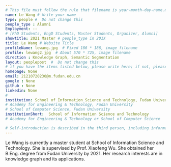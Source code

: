 ```yaml
---
# This file must follow the rule that filename is year-month-day-name.md .
name: Le Wang # Write your name
type: people #  Do not change this
people_type : Alumni
Employment: --
# [PhD Students, EngD Students, Master Students, Organizer, Alumni]
showtitle: 2021 Master # people_type in 201X
title: Le Wang # Website Title
profileName: lewang.jpg  # Fixed 186 * 186, image filename
profile: lewang2.jpg  # About 570 * 725, image filename
direction : Knowledge Graph, Semantic Segmentation
layout: peoplepost  #  Do not change this
# if you have the items listed below, please write here; if not, please write None.
homepage: None
email: 21210720230@m.fudan.edu.cn
google : None
github : None
linkedin: None
# 
institution: School of Information Science and Technology, Fudan University
# Academy for Engineering & Technology, Fudan University
# School of Computer Science, Fudan University
institutionShort:  School of Information Science and Technology
# Academy for Engineering & Technology or School of Computer Science

# Self-introduction is described in the third person, including information such as educational experience
---
```


Le Wang is currently a master student at  School of Information Science and Technology. She is supervised by Prof. Xiaofeng Wu. She obtained her B.Eng. degree from Fudan University by 2021. Her research interests are in knowledge graph and its applications.




 

